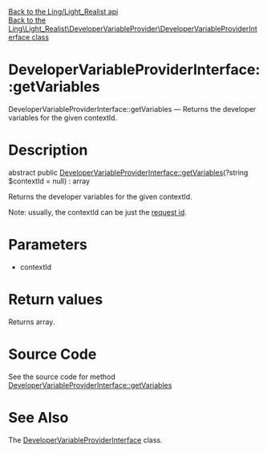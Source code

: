 [Back to the Ling/Light_Realist api](https://github.com/lingtalfi/Light_Realist/blob/master/doc/api/Ling/Light_Realist.md)<br>
[Back to the Ling\Light_Realist\DeveloperVariableProvider\DeveloperVariableProviderInterface class](https://github.com/lingtalfi/Light_Realist/blob/master/doc/api/Ling/Light_Realist/DeveloperVariableProvider/DeveloperVariableProviderInterface.md)


DeveloperVariableProviderInterface::getVariables
================



DeveloperVariableProviderInterface::getVariables — Returns the developer variables for the given contextId.




Description
================


abstract public [DeveloperVariableProviderInterface::getVariables](https://github.com/lingtalfi/Light_Realist/blob/master/doc/api/Ling/Light_Realist/DeveloperVariableProvider/DeveloperVariableProviderInterface/getVariables.md)(?string $contextId = null) : array




Returns the developer variables for the given contextId.

Note: usually, the contextId can be just the [request id](https://github.com/lingtalfi/Light_Realist/blob/master/doc/pages/request-id.md).




Parameters
================


- contextId

    


Return values
================

Returns array.








Source Code
===========
See the source code for method [DeveloperVariableProviderInterface::getVariables](https://github.com/lingtalfi/Light_Realist/blob/master/DeveloperVariableProvider/DeveloperVariableProviderInterface.php#L22-L22)


See Also
================

The [DeveloperVariableProviderInterface](https://github.com/lingtalfi/Light_Realist/blob/master/doc/api/Ling/Light_Realist/DeveloperVariableProvider/DeveloperVariableProviderInterface.md) class.



